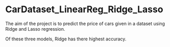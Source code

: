 # CarDataset_LinearReg_Ridge_Lasso
The aim of the project is to predict the price of cars given in a dataset using Ridge and Lasso regression.

Of these three models, Ridge has there highest accuracy.
